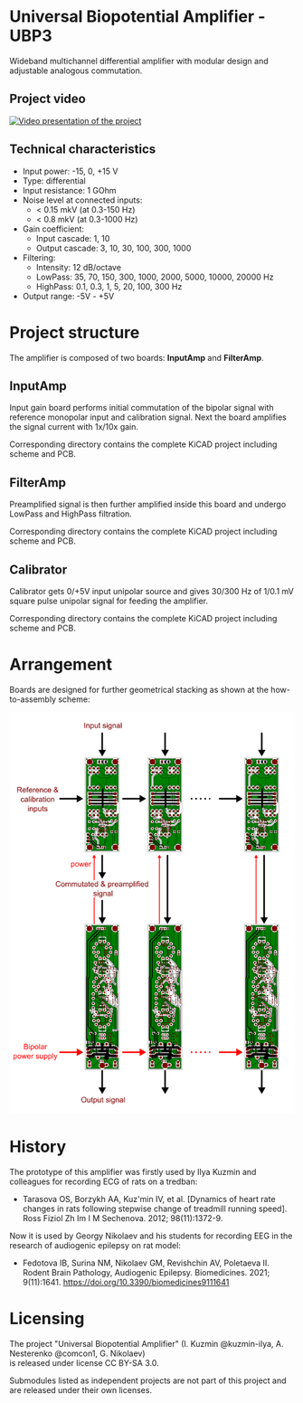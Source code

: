 # Universal Biopotential Amplifier - UBP3

Wideband multichannel differential amplifier with modular design and adjustable analogous commutation.

## Project video

[![Video presentation of the project](https://img.youtube.com/vi/Itqa7mGAqyA/0.jpg)](https://www.youtube.com/watch?v=Itqa7mGAqyA)

## Technical characteristics

- Input power: -15, 0, +15 V
- Type: differential
- Input resistance: 1 GOhm
- Noise level at connected inputs:
  - < 0.15 mkV (at 0.3-150 Hz)
  - < 0.8 mkV (at 0.3-1000 Hz)
- Gain coefficient:
  - Input cascade: 1, 10
  - Output cascade: 3, 10, 30, 100, 300, 1000
- Filtering:
  - Intensity: 12 dB/octave
  - LowPass: 35, 70, 150, 300, 1000, 2000, 5000, 10000, 20000 Hz 
  - HighPass: 0.1, 0.3, 1, 5, 20, 100, 300 Hz
- Output range: -5V - +5V

# Project structure

The amplifier is composed of two boards: **InputAmp** and **FilterAmp**. 

## InputAmp

Input gain board performs initial commutation of the bipolar signal with reference monopolar input and calibration signal. Next the board amplifies the signal current with 1x/10x gain.

Corresponding directory contains the complete KiCAD project including scheme and PCB.

## FilterAmp

Preamplified signal is then further amplified inside this board and undergo LowPass and HighPass filtration.

Corresponding directory contains the complete KiCAD project including scheme and PCB.

## Calibrator

Calibrator gets 0/+5V input unipolar source and gives 30/300 Hz of 1/0.1 mV square pulse unipolar signal for feeding the amplifier.

Corresponding directory contains the complete KiCAD project including scheme and PCB.

# Arrangement

Boards are designed for further geometrical stacking as shown at the how-to-assembly scheme:

![How boards are assemblied](https://github.com/comcon1/UBP3/raw/main/doc/arrangement.png)

# History

The prototype of this amplifier was firstly used by Ilya Kuzmin and colleagues for recording ECG of rats on a tredban:

- Tarasova OS, Borzykh AA, Kuz'min IV, et al. [Dynamics of heart rate changes in rats following stepwise change of treadmill running speed]. Ross Fiziol Zh Im I M Sechenova. 2012; 98(11):1372-9.

Now it is used by Georgy Nikolaev and his students for recording EEG in the research of audiogenic epilepsy on rat model:

- Fedotova IB, Surina NM, Nikolaev GM, Revishchin AV, Poletaeva II. Rodent Brain Pathology, Audiogenic Epilepsy. Biomedicines. 2021; 9(11):1641. https://doi.org/10.3390/biomedicines9111641

# Licensing 

The project "Universal Biopotential Amplifier" 
(I. Kuzmin @kuzmin-ilya, A. Nesterenko @comcon1, G. Nikolaev)  
is released under  license CC BY-SA 3.0.

Submodules listed as independent projects are not part of this project and 
are released under their own licenses.
